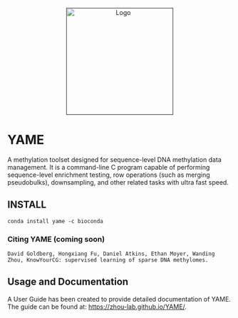 <p align="center">
  <a href="">
    <img alt="Logo" src="https://github.com/user-attachments/assets/9384208f-deb3-4b2e-a574-b397dbc83ca4" height="240" />
  </a>
</p>

# YAME

A methylation toolset designed for sequence-level DNA methylation data management. It is a command-line C program capable of performing sequence-level enrichment testing, row operations (such as merging pseudobulks), downsampling, and other related tasks with ultra fast speed.

## INSTALL

```
conda install yame -c bioconda
```

### Citing YAME (coming soon)

```
David Goldberg, Hongxiang Fu, Daniel Atkins, Ethan Moyer, Wanding Zhou, KnowYourCG: supervised learning of sparse DNA methylomes.
```

## Usage and Documentation

A User Guide has been created to provide detailed documentation of YAME. The guide can be found at: https://zhou-lab.github.io/YAME/.
